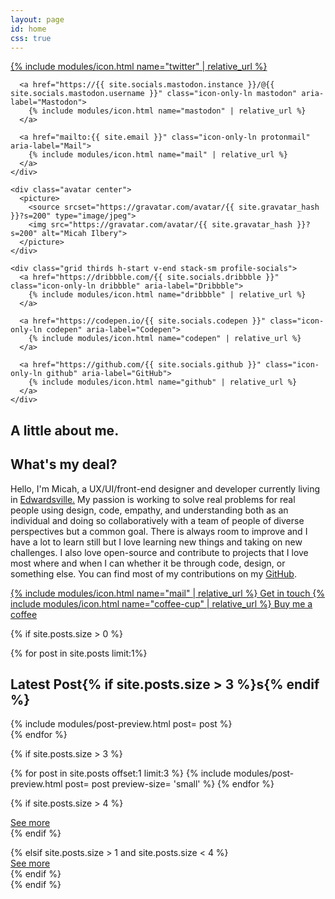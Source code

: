 ```yaml
---
layout: page
id: home
css: true
---
```


<section class="grid">
  <div class="grid center thirds">
    <div class="grid thirds end stack-sm profile-socials">
      <a href="https://twitter.com/{{ site.socials.twitter }}" class="icon-only-ln twitter" aria-label="Twitter">
        {% include modules/icon.html name="twitter" | relative_url  %}
      </a>

      <a href="https://{{ site.socials.mastodon.instance }}/@{{ site.socials.mastodon.username }}" class="icon-only-ln mastodon" aria-label="Mastodon">
        {% include modules/icon.html name="mastodon" | relative_url %}
      </a>

      <a href="mailto:{{ site.email }}" class="icon-only-ln protonmail" aria-label="Mail">
        {% include modules/icon.html name="mail" | relative_url %}
      </a>
    </div>

    <div class="avatar center">
      <picture>
        <source srcset="https://gravatar.com/avatar/{{ site.gravatar_hash }}?s=200" type="image/jpeg">
        <img src="https://gravatar.com/avatar/{{ site.gravatar_hash }}?s=200" alt="Micah Ilbery">
      </picture>
    </div>

    <div class="grid thirds h-start v-end stack-sm profile-socials">
      <a href="https://dribbble.com/{{ site.socials.dribbble }}" class="icon-only-ln dribbble" aria-label="Dribbble">
        {% include modules/icon.html name="dribbble" | relative_url %}
      </a>

      <a href="https://codepen.io/{{ site.socials.codepen }}" class="icon-only-ln codepen" aria-label="Codepen">
        {% include modules/icon.html name="codepen" | relative_url %}
      </a>

      <a href="https://github.com/{{ site.socials.github }}" class="icon-only-ln github" aria-label="GitHub">
        {% include modules/icon.html name="github" | relative_url %}
      </a>
    </div>
  </div>
</section>

<section>
  <h1 class="accent-lined">A little about me.</h1>
  <h2 class="subheading">What's my deal?</h2>

  <p><span class="first-letter">H</span>ello, I'm Micah, a UX/UI/front-end designer and developer currently living in <a href="https://www.google.com/maps/place/Edwardsville,+IL/">Edwardsville.</a> My passion is working to solve real problems for real people using design, code, empathy, and understanding both as an individual and doing so collaboratively with a team of people of diverse perspectives but a common goal. There is always room to improve and I have a lot to learn still but I love learning new things and taking on new challenges. I also love open-source and contribute to projects that I love most where and when I can whether it be through code, design, or something else. You can find most of my contributions on my <a href="https://github.com/micahilbery">GitHub</a>.</p>

<div class="grid">
  <div class="grid halves end stretch-sm stack-sm">
    <a href="/contact/" class="btn primary">
      {% include modules/icon.html name="mail" | relative_url %}
      Get in touch
    </a>
    <a href="/pay/" class="btn secondary">
      {% include modules/icon.html name="coffee-cup" | relative_url %}
      Buy me a coffee
    </a>
  </div>
</div>
</section>

{% if site.posts.size > 0 %}
<section class="grid">
  {% for post in site.posts limit:1%}
  <div>
    <h2 class="accent-lined">Latest Post{% if site.posts.size > 3 %}s{% endif %}</h2>
    {% include modules/post-preview.html post= post %}
  </div>
  {% endfor %}

  {% if site.posts.size > 3 %}
  <div class="grid thirds stack-sm sm-preview">
  {% for post in site.posts offset:1 limit:3 %}
    {% include modules/post-preview.html post= post preview-size= 'small' %}
  {% endfor %}

  {% if site.posts.size > 4 %}
    <div class="grid span-3">
      <div class="grid end stretch-sm">
        <a href="/blog/" class="btn tertiary">
          See more
        </a>
      </div>
    </div>
  {% endif %}
  </div>
  {% elsif site.posts.size > 1 and site.posts.size < 4 %}
  <div class="grid">
    <div class="grid end stretch-sm">
      <a href="/blog/" class="btn tertiary">
        See more
      </a>
    </div>
  </div>
  {% endif %}
</section>
{% endif %}
